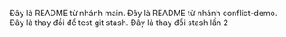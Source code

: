 Đây là README từ nhánh main.
Đây là README từ nhánh conflict-demo.
Đây là thay đổi để test git stash.
Đây là thay đổi stash lần 2
